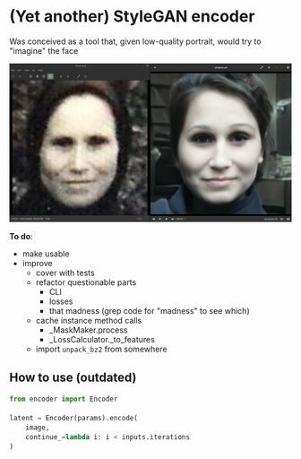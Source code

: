 # (Yet another) StyleGAN encoder

Was conceived as a tool that, given low-quality portrait, would try to "imagine" the face

![](screenshot.png)

**To do**:
* make usable
* improve
    * cover with tests
    * refactor questionable parts
        * CLI
        * losses
        * that madness (grep code for "madness" to see which)
    * cache instance method calls
        * _MaskMaker.process
        * _LossCalculator._to_features
    * import `unpack_bz2` from somewhere

## How to use (outdated)

```python
from encoder import Encoder

latent = Encoder(params).encode(
    image,
    continue_=lambda i: i < inputs.iterations
)
```

